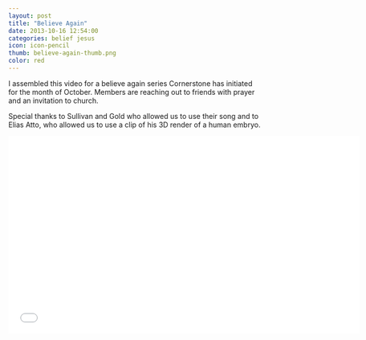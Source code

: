 ```yaml
---
layout: post
title: "Believe Again"
date: 2013-10-16 12:54:00
categories: belief jesus 
icon: icon-pencil
thumb: believe-again-thumb.png
color: red
---
```

I assembled this video for a believe again series Cornerstone has initiated for the month of October. Members are reaching out to friends with prayer and an invitation to church. 

Special thanks to Sullivan and Gold who allowed us to use their song and to Elias Atto, who allowed us to use a clip of his 3D render of a human embryo.

<iframe width="700" height="393" src="//www.youtube.com/embed/uOhsqitUrV8" frameborder="0" allowfullscreen="true"></iframe>

